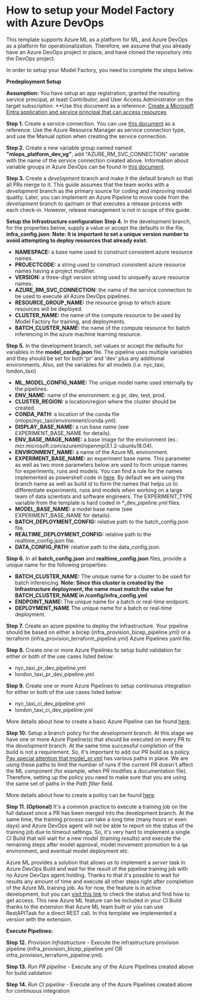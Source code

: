 # How to setup your Model Factory with Azure DevOps

This template supports Azure ML as a platform for ML, and Azure DevOps as a platform for operationalization. Therefore, we assume that you already have an Azure DevOps project in place, and have cloned the repository into the DevOps project.

In order to setup your Model Factory, you need to complete the steps below.

**Predeployment Setup**

**Assumption:**
You have setup an app registration, granted the resulting service principal, at least Contributor, and User Access Administrator on the target subscription.
**Use this document as a reference: [Create a Microsoft Entra application and service principal that can access resources](https://learn.microsoft.com/en-us/entra/identity-platform/howto-create-service-principal-portal)

**Step 1.** Create a service connection. You can use [this document](https://learn.microsoft.com/en-us/azure/devops/pipelines/library/service-endpoints?view=azure-devops&tabs=yaml) as a reference. Use the Azure Resource Manager as service connection type, and use the Manual option when creating the service connection.

**Step 2.** Create a new variable group named named **"mlops_platform_dev_vg"**, add "AZURE_RM_SVC_CONNECTION" variable with the name of the service connection created above. 
Information about variable groups in Azure DevOps can be found in [this document](https://learn.microsoft.com/en-us/azure/devops/pipelines/library/variable-groups?view=azure-devops&tabs=classic).

**Step 3.** Create a *development* branch and make it the default branch so that all PRs merge to it. This guide assumes that the team works with a *development* branch as the primary source for coding and improving model quality. Later, you can implement an Azure Pipeline to move code from the *development* branch to qa/main or that executes a release process with each check-in. However, release management is not in scope of this guide.

**Setup the Infrastructure configuration**
**Step 4.** In the development branch, for the properties below, supply a value or accept the defaults in the file, **infra_config.json**:
**Note: It is important to set a unique version number to avoid attempting to deploy resources that already exist.**
- **NAMESPACE:** a base name used to construct consistent azure resource names.
- **PROJECTCODE:** a string used to construct consistent azure resource names having a project modifier.
- **VERSION:** a three-digit version string used to uniqueify azure resource names.
- **AZURE_RM_SVC_CONNECTION:** the name of the service connection to be used to execute all Azure DevOps pipelines.
- **RESOURCE_GROUP_NAME:** the resource group to which azure resources will be deployed.
- **CLUSTER_NAME:** the name of the compute resource to be used by Model Factory for training, and deployments.
- **BATCH_CLUSTER_NAME:** the name of the compute resource for batch inferencing in the azure machine learning resource.

**Step 5.** In the development branch, set values or accept the defaults for variables in the **model_config.json** file. The pipeline uses multiple variables and they should be set for both 'pr' and 'dev' plus any additional environments. Also, set the variables for all models (i.e. nyc_taxi, london_taxi)

- **ML_MODEL_CONFIG_NAME:** The unique model name used internally by the pipelines.
- **ENV_NAME:** name of the environment. e.g pr, dev, test, prod.
- **CLUSTER_REGION:** a location/region where the cluster should be created.
- **CONDA_PATH:** a location of the conda file (mlops/nyc_taxi/environment/conda.yml).
- **DISPLAY_BASE_NAME:** a run base name (see EXPERIMENT_BASE_NAME for details).
- **ENV_BASE_IMAGE_NAME:** a base image for the environment (ex.: mcr.microsoft.com/azureml/openmpi3.1.2-ubuntu18.04).
- **ENVIRONMENT_NAME:** a name of the Azure ML environment.
- **EXPERIMENT_BASE_NAME:** an experiment base name. This parameter as well as two more parameters below are used to form unique names for experiments, runs and models. You can find a rule for the names implemented as powershell code in [here](../devops/pipeline/templates/variables_template.yml). By default we are using the branch name as well as build id to form the names that helps us to differentiate experiments, runs and models when working on a large team of data scientists and software engineers. The EXPERIMENT_TYPE variable from the template is hard coded in *_dev_pipeline.yml files.
- **MODEL_BASE_NAME:** a model base name (see EXPERIMENT_BASE_NAME for details).
- **BATCH_DEPLOYMENT_CONFIG:** relative path to the batch_config.json file.
- **REALTIME_DEPLOYMENT_CONFIG:** relative path to the realtime_config.json file.
- **DATA_CONFIG_PATH:** relative path to the data_config.json.

**Step 6.**  In all **batch_config.json** and **realtime_config.json** files, provide a unique name for the following properties:
- **BATCH_CLUSTER_NAME:** The unique name for a cluster to be used for batch inferencing. 
**Note: Since this cluster is created by the Infrastructure deployment, the name must match the value for BATCH_CLUSTER_NAME in /config/infra_config.yml**
- **ENDPOINT_NAME:** The unique name for a batch or real-time endpoint.
- **DEPLOYMENT_NAME** The unique name for a batch or real-time deployment.

**Step 7.** Create an azure pipeline to deploy the infrastructure.  Your pipeline should be based on either a bicep (infra_provision_bicep_pipeline.yml) or a terraform (infra_provision_terraform_pipeline.yml) Azure Pipelines yaml file. 

**Step 8.** Create one or more Azure Pipelines to setup build validation for either or both of the use cases listed below:
- nyc_taxi_pr_dev_pipeline.yml
- london_taxi_pr_dev_pipeline.yml

**Step 9.** Create one or more Azure Pipelines to setup continuous integration for either or both of the use cases listed below:
- nyc_taxi_ci_dev_pipeline.yml
- london_taxi_ci_dev_pipeline.yml

More details about how to create a basic Azure Pipeline can be found [here](https://learn.microsoft.com/en-us/azure/devops/pipelines/create-first-pipeline?view=azure-devops&tabs).

**Step 10.** Setup a branch policy for the *development* branch. At this stage we have one or more Azure Pipeline(s) that should be executed on every PR to the *development* branch. At the same time successful completion of the build is not a requirement. So, it's important to add our PR build as a policy. [Pay special attention that model_pr.yml](../devops/pipeline/platform_pr_dev_pipeline.yml) has various paths in place. We are using these paths to limit the number of runs if the current PR doesn't affect the ML component (for example, when PR modifies a documentation file). Therefore, setting up the policy you need to make sure that you are using the same set of paths in the *Path filter* field.

More details about how to create a policy can be found [here](https://learn.microsoft.com/en-us/azure/devops/repos/git/branch-policies?view=azure-devops&tabs=browser).

**Step 11. (Optional)** It's a common practice to execute a training job on the full dataset once a PR has been merged into the development branch. At the same time, the training process can take a long time (many hours or even days) and Azure DevOps agent will not be able to report on the status of the training job due to timeout settings. So, it's very hard to implement a single CI Build that will wait for a new model (training results) and execute the remaining steps after model approval, model movement promotion to a qa environment, and eventual model deployment etc.

Azure ML provides a solution that allows us to implement a *server* task in Azure DevOps Build and wait for the result of the pipeline training job with no Azure DevOps agent holding. Thanks to that it's possible to wait for results any amount of time and execute all other steps right after completion of the Azure ML training job. As for now, the feature is in active development, but you can [visit this link](https://github.com/Azure/azure-mlops-automation) to check the status and find how to get access. This new Azure ML feature can be included in your CI Build thanks to the extension that Azure ML team built or you can use RestAPITask for a direct REST call. In this template we implemented a version with the extension.


**Execute Pipelines:**

**Step 12.** *Provision Infrastructure* - Execute the infrastructure provision pipeline (infra_provision_bicep_pipeline.yml OR infra_provision_terraform_pipeline.yml).

**Step 13.** *Run PR pipeline* - Execute any of the Azure Pipelines created above for build validation

**Step 14.** *Run CI pipeline* - Execute any of the Azure Pipelines created above for continuous integration
